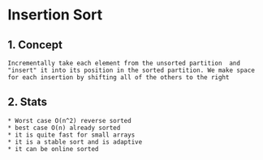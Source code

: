 # Insertion Sort

## 1. Concept 
	Incrementally take each element from the unsorted partition  and "insert" it into its position in the sorted partition. We make space for each insertion by shifting all of the others to the right

## 2. Stats
	* Worst case O(n^2) reverse sorted
	* best case O(n) already sorted
	* it is quite fast for small arrays 
	* it is a stable sort and is adaptive
	* it can be online sorted
